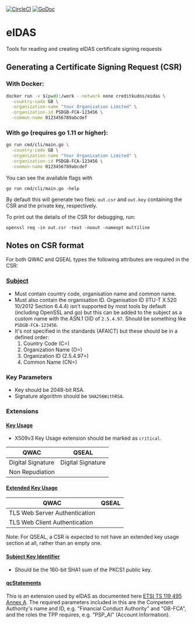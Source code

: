 [![CircleCI](https://circleci.com/gh/creditkudos/eidas.svg?style=svg)](https://circleci.com/gh/creditkudos/eidas)
[![GoDoc](https://godoc.org/github.com/creditkudos/eidas?status.svg)](https://godoc.org/github.com/creditkudos/eidas)

# eIDAS
Tools for reading and creating eIDAS certificate signing requests

## Generating a Certificate Signing Request (CSR)

### With Docker:
```bash
docker run -v $(pwd):/work --network none creditkudos/eidas \
  -country-code GB \
  -organization-name "Your Organization Limited" \
  -organization-id PSDGB-FCA-123456 \
  -common-name 0123456789abcdef
```

### With go (requires go 1.11 or higher):
```bash
go run cmd/cli/main.go \
  -country-code GB \
  -organization-name "Your Organization Limited" \
  -organization-id PSDGB-FCA-123456 \
  -common-name 0123456789abcdef
```

You can see the available flags with
```
go run cmd/cli/main.go -help
```

By default this will generate two files: `out.csr` and `out.key` containing the CSR and the private key, respectively.

To print out the details of the CSR for debugging, run:
```
openssl req -in out.csr -text -noout -nameopt multiline
```

## Notes on CSR format

For both QWAC and QSEAL types the following attributes are required in the CSR:

### [Subject](https://tools.ietf.org/html/rfc5280#section-4.1.2.6)
* Must contain country code, organisation name and common name.
* Must also contain the organisation ID. Organisation ID (ITU-T X.520 10/2012 Section 6.4.4) isn't supported by most tools by default (including OpenSSL and go) but this can be added to the subject as a custom name with the ASN.1 OID of `2.5.4.97`. Should be something like `PSDGB-FCA-123456`.
* It's not specified in the standards (AFAICT) but these should be in a defined order:
  1. Country Code (C=)
  1. Organization Name (O=)
  1. Organization ID (2.5.4.97=)
  1. Common Name (CN=)

### Key Parameters
* Key should be 2048-bit RSA.
* Signature algorithm should be `SHA256WithRSA`.

### Extensions

#### [Key Usage](https://tools.ietf.org/html/rfc5280#section-4.2.1.3)
* X509v3 Key Usage extension should be marked as `critical`.

| QWAC | QSEAL |
| --- | --- |
| Digital Signature | Digital Signature |
| Non Repudiation | |

#### [Extended Key Usage](https://tools.ietf.org/html/rfc5280#section-4.2.1.12)

| QWAC | QSEAL |
| --- | --- |
| TLS Web Server Authentication | |
| TLS Web Client Authentication | |

Note: For QSEAL, a CSR is expected to not have an extended key usage section at all, rather than an empty one.

#### [Subject Key Identifier](https://tools.ietf.org/html/rfc5280#section-4.2.1.2)
* Should be the 160-bit SHA1 sum of the PKCS1 public key.

#### [qcStatements](https://tools.ietf.org/html/rfc3739.html#section-3.2.6)
This is an extension used by eIDAS as documented here [ETSI TS 119 495 Annex A](https://www.etsi.org/deliver/etsi_ts/119400_119499/119495/01.02.01_60/ts_119495v010201p.pdf).
The required parameters included in this are the Competent Authority's name and ID, e.g. "Financial Conduct Authority" and "GB-FCA", and the roles the TPP requires, e.g. "PSP_AI" (Account Information).
